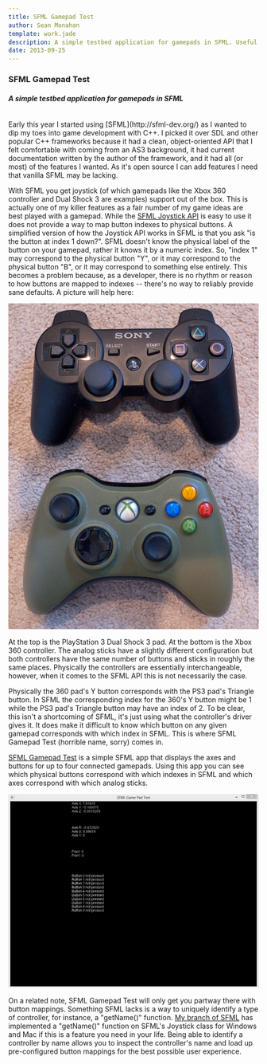 ```yaml
---
title: SFML Gamepad Test
author: Sean Monahan
template: work.jade
description: A simple testbed application for gamepads in SFML. Useful for mapping controller indexes to physical buttons.
date: 2013-09-25
---
```


### SFML Gamepad Test

#### *A simple testbed application for gamepads in SFML*

<br/>
Early this year I started using [SFML](http://sfml-dev.org/) as I wanted to dip my toes into game development with C++. I picked it over SDL and other popular C++ frameworks because it had a clean, object-oriented API that I felt comfortable with coming from an AS3 background, it had current documentation written by the author of the framework, and it had all (or most) of the features I wanted. As it's open source I can add features I need that vanilla SFML may be lacking.

With SFML you get joystick (of which gamepads like the Xbox 360 controller and Dual Shock 3 are examples) support out of the box. This is actually one of my killer features as a fair number of my game ideas are best played with a gamepad. While the [SFML Joystick API](http://sfml-dev.org/tutorials/2.0/window-inputs.php) is easy to use it does not provide a way to map button indexes to physical buttons. A simplified version of how the Joystick API works in SFML is that you ask "is the button at index 1 down?". SFML doesn't know the physical label of the button on your gamepad, rather it knows it by a numeric index. So, "index 1" may correspond to the physical button "Y", or it may correspond to the physical button "B", or it may correspond to something else entirely. This becomes a problem because, as a developer, there is no rhythm or reason to how buttons are mapped to indexes -- there's no way to reliably provide sane defaults. A picture will help here:

![PS3 Dual Shock 3 on Top, Xbox 360 pad on bottom](ps3-and-360-pads.jpg)

At the top is the PlayStation 3 Dual Shock 3 pad. At the bottom is the Xbox 360 controller. The analog sticks have a slightly different configuration but both controllers have the same number of buttons and sticks in roughly the same places. Physically the controllers are essentially interchangeable, however, when it comes to the SFML API this is not necessarily the case.

Physically the 360 pad's Y button corresponds with the PS3 pad's Triangle button. In SFML the corresponding index for the 360's Y button might be 1 while the PS3 pad's Triangle button may have an index of 2. To be clear, this isn't a shortcoming of SFML, it's just using what the controller's driver gives it. It does make it difficult to know which button on any given gamepad corresponds with which index in SFML. This is where SFML Gamepad Test (horrible name, sorry) comes in.

[SFML Gamepad Test](https://github.com/NoobsArePeople2/SFMLGamepadTest) is a simple SFML app that displays the axes and buttons for up to four connected gamepads. Using this app you can see which physical buttons correspond with which indexes in SFML and which axes correspond with which analog sticks.

![SFML Gamepad Test Screenshot](screenshot.jpg)

On a related note, SFML Gamepad Test will only get you partway there with button mappings. Something SFML lacks is a way to uniquely identify a type of controller, for instance, a "getName()" function. [My branch of SFML](https://github.com/NoobsArePeople2/SFML) has implemented a "getName()" function on SFML's Joystick class for Windows and Mac if this is a feature you need in your life. Being able to identify a controller by name allows you to inspect the controller's name and load up pre-configured button mappings for the best possible user experience.